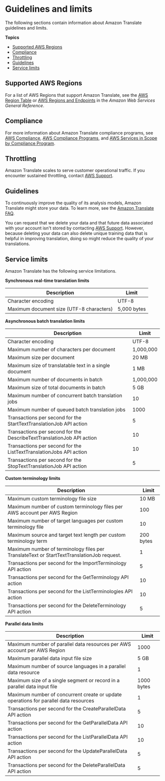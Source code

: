 # Guidelines and limits<a name="what-is-limits"></a>

The following sections contain information about Amazon Translate guidelines and limits\.

**Topics**
+ [Supported AWS Regions](#what-is-regions)
+ [Compliance](#what-is-compliance)
+ [Throttling](#limits-throttling)
+ [Guidelines](#guidelines)
+ [Service limits](#limits)

## Supported AWS Regions<a name="what-is-regions"></a>

For a list of AWS Regions that support Amazon Translate, see the [AWS Region Table](https://aws.amazon.com/about-aws/global-infrastructure/regional-product-services/) or [AWS Regions and Endpoints](https://docs.aws.amazon.com/general/latest/gr/rande.html#translate_region) in the *Amazon Web Services General Reference*\.

## Compliance<a name="what-is-compliance"></a>

For more information about Amazon Translate compliance programs, see [AWS Compliance](https://aws.amazon.com/compliance/), [AWS Compliance Programs](https://aws.amazon.com/compliance/programs/), and [AWS Services in Scope by Compliance Program](https://aws.amazon.com/compliance/services-in-scope)\.

## Throttling<a name="limits-throttling"></a>

Amazon Translate scales to serve customer operational traffic\. If you encounter sustained throttling, contact [AWS Support](https://console.aws.amazon.com/support/home#/)\.

## Guidelines<a name="guidelines"></a>

To continuously improve the quality of its analysis models, Amazon Translate might store your data\. To learn more, see the [Amazon Translate FAQ](https://aws.amazon.com/translate/faqs/)\. 

You can request that we delete your data and that future data associated with your account isn't stored by contacting [AWS Support](https://console.aws.amazon.com/support/home#/)\. However, because deleting your data can also delete unique training data that is helpful in improving translation, doing so might reduce the quality of your translations\. 

## Service limits<a name="limits"></a>

Amazon Translate has the following service limitations\.


**Synchronous real\-time translation limits**  

| Description | Limit | 
| --- | --- | 
| Character encoding | UTF\-8 | 
| Maximum document size \(UTF\-8 characters\) | 5,000 bytes | 


**Asynchronous batch translation limits**  

| Description | Limit | 
| --- | --- | 
| Character encoding | UTF\-8 | 
| Maximum number of characters per document | 1,000,000 | 
| Maximum size per document | 20 MB | 
| Maximum size of translatable text in a single document | 1 MB | 
| Maximum number of documents in batch | 1,000,000 | 
| Maximum size of total documents in batch | 5 GB | 
| Maximum number of concurrent batch translation jobs | 10 | 
| Maximum number of queued batch translation jobs | 1000 | 
| Transactions per second for the StartTextTranslationJob API action | 5 | 
| Transactions per second for the DescribeTextTranslationJob API action | 10 | 
| Transactions per second for the ListTextTranslationJobs API action | 10 | 
| Transactions per second for the StopTextTranslationJob API action | 5 | 


**Custom terminology limits**  

| Description | Limit | 
| --- | --- | 
| Maximum custom terminology file size | 10 MB | 
| Maximum number of custom terminology files per AWS account per AWS Region | 100 | 
| Maximum number of target languages per custom terminology file | 10 | 
| Maximum source and target text length per custom terminology term | 200 bytes | 
| Maximum number of terminology files per TranslateText or StartTextTranslationJob request\. | 1 | 
| Transactions per second for the ImportTerminology API action | 5 | 
| Transactions per second for the GetTerminology API action | 10 | 
| Transactions per second for the ListTerminologies API action | 10 | 
| Transactions per second for the DeleteTerminology API action | 5 | 


**Parallel data limits**  

| Description | Limit | 
| --- | --- | 
| Maximum number of parallel data resources per AWS account per AWS Region | 1000 | 
| Maximum parallel data input file size | 5 GB | 
| Maximum number of source languages in a parallel data resource | 1 | 
| Maximum size of a single segment or record in a parallel data input file | 1000 bytes | 
| Maximum number of concurrent create or update operations for parallel data resources | 1 | 
| Transactions per second for the CreateParallelData API action | 5 | 
| Transactions per second for the GetParallelData API action | 10 | 
| Transactions per second for the ListParallelData API action | 10 | 
| Transactions per second for the UpdateParallelData API action | 5 | 
| Transactions per second for the DeleteParallelData API action | 5 | 